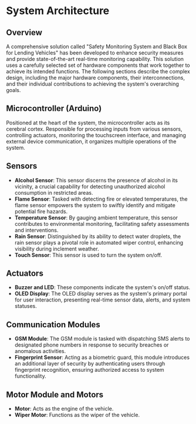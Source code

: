 # System Architecture

## Overview
A comprehensive solution called "Safety Monitoring System and Black Box for Lending Vehicles" has been developed to enhance security measures and provide state-of-the-art real-time monitoring capability. This solution uses a carefully selected set of hardware components that work together to achieve its intended functions. The following sections describe the complex design, including the major hardware components, their interconnections, and their individual contributions to achieving the system's overarching goals.

## Microcontroller (Arduino)
Positioned at the heart of the system, the microcontroller acts as its cerebral cortex. Responsible for processing inputs from various sensors, controlling actuators, monitoring the touchscreen interface, and managing external device communication, it organizes multiple operations of the system.

## Sensors
- **Alcohol Sensor**: This sensor discerns the presence of alcohol in its vicinity, a crucial capability for detecting unauthorized alcohol consumption in restricted areas.
- **Flame Sensor**: Tasked with detecting fire or elevated temperatures, the flame sensor empowers the system to swiftly identify and mitigate potential fire hazards.
- **Temperature Sensor**: By gauging ambient temperature, this sensor contributes to environmental monitoring, facilitating safety assessments and interventions.
- **Rain Sensor**: Distinguished by its ability to detect water droplets, the rain sensor plays a pivotal role in automated wiper control, enhancing visibility during inclement weather.
- **Touch Sensor**: This sensor is used to turn the system on/off.

## Actuators
- **Buzzer and LED**: These components indicate the system's on/off status.
- **OLED Display**: The OLED display serves as the system's primary portal for user interaction, presenting real-time sensor data, alerts, and system statuses.

## Communication Modules
- **GSM Module**: The GSM module is tasked with dispatching SMS alerts to designated phone numbers in response to security breaches or anomalous activities.
- **Fingerprint Sensor**: Acting as a biometric guard, this module introduces an additional layer of security by authenticating users through fingerprint recognition, ensuring authorized access to system functionality.

## Motor Module and Motors
- **Motor**: Acts as the engine of the vehicle.
- **Wiper Motor**: Functions as the wiper of the vehicle.




